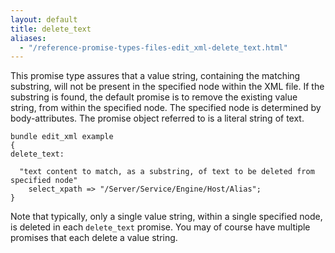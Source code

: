 ```yaml
---
layout: default
title: delete_text
aliases:
  - "/reference-promise-types-files-edit_xml-delete_text.html"
---
```


This promise type assures that a value string, containing the matching
substring, will not be present in the specified node within the XML file. If the
substring is found, the default promise is to remove the existing value string,
from within the specified node. The specified node is determined by
body-attributes. The promise object referred to is a literal string of text.

```cf3
bundle edit_xml example
{
delete_text:

  "text content to match, as a substring, of text to be deleted from specified node"
    select_xpath => "/Server/Service/Engine/Host/Alias";
}
```

Note that typically, only a single value string, within a single
specified node, is deleted in each `delete_text` promise. You may of
course have multiple promises that each delete a value string.

